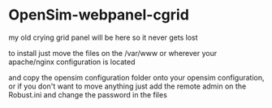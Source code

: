 # OpenSim-webpanel-cgrid
my old crying grid panel will be here so it never gets lost

to install just move the files on the /var/www or wherever your apache/nginx configuration is located

and copy the opensim configuration folder onto your opensim configuration, or if you don't want to move anything
just add the remote admin on the Robust.ini and change the password in the files
